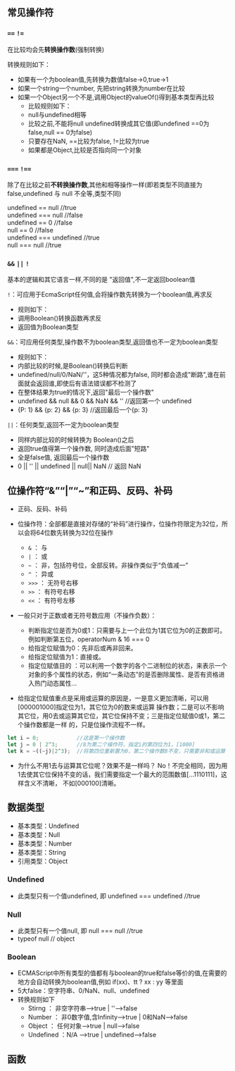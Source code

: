 ## 常见操作符

### `==` `!=`
在比较均会先**转换操作数**(强制转换)

转换规则如下：
- 如果有一个为boolean值,先转换为数值false->0,true->1
- 如果一个string一个number, 先把string转换为number在比较
- 如果一个Object另一个不是,调用Object的valueOf()得到基本类型再比较
    - 比较规则如下：
    - null与undefined相等
    - 比较之前,不能将null undefined转换成其它值(即undefined ==0为false,null == 0为false)
    - 只要存在NaN, ==比较为false, !=比较为true
    - 如果都是Object,比较是否指向同一个对象

### `===` `!==`

除了在比较之前**不转换操作数**,其他和相等操作一样(即若类型不同直接为false,undefined 与 null 不全等,类型不同)

undefined == null        //true  
undefined === null       //false  
undefined == 0           //false  
null      == 0           //false  
undefined === undefined  //true  
null === null            //true  


### `&&` `||` `!`

 基本的逻辑和其它语言一样,不同的是 "返回值",不一定返回boolean值

`!`：可应用于EcmaScript任何值,会将操作数先转换为一个boolean值,再求反  
- 规则如下：
- 调用Boolean()转换函数再求反
- 返回值为Boolean类型

`&&`：可应用任何类型,操作数不为boolean类型,返回值也不一定为boolean类型
- 规则如下：
- 内部比较的时候,是Boolean()转换后判断
- undefined/null/0/NaN/''，这5种情况都为false, 同时都会造成"断路",谁在前面就会返回谁,即使后有语法错误都不检测了
- 在整体结果为true的情况下,返回"最后一个操作数"
- undefined && null && 0 && NaN && '' //返回第一个 undefined
- {P: 1} && {p: 2} && {p: 3} //返回最后一个{p: 3}

`||`：任何类型,返回不一定为boolean类型
- 同样内部比较的时候转换为 Boolean()之后
- 返回true值得第一个操作数, 同时造成后面"短路"
- 全是false值, 返回最后一个操作数
- 0 || '' || undefined || null|| NaN // 返回 NaN


## 位操作符“&”“|”“~”和正码、反码、补码

+ 正码、反码、补码
+ 位操作符：全部都是直接对存储的“补码”进行操作，位操作符限定为32位，所以会将64位数先转换为32位在操作
    - `&`   ： 与
    - `|`   ： 或
    - `~`   ： 非，包括符号位，全部反转。非操作类似于“负值减一”
    - `^`   ： 异或
    - `>>>` ： 无符号右移
    - `>>`  ： 有符号右移
    - `<<`  ： 有符号左移



 + 一般只对于正数或者无符号数应用（不操作负数）：
    - 判断指定位是否为0或1：只需要与上一个此位为1其它位为0的正数即可。例如判断第五位，operatorNum & 16 === 0
    - 给指定位赋值为0：先非后或再非回来。
    - 给指定位赋值为1：直接或。
    - 指定位赋值目的 ：可以利用一个数字的各个二进制位的状态，来表示一个对象的多个属性的状态，例如“一条动态”的是否删除属性、是否有资格进入热门动态属性...


+ 给指定位赋值重点是采用或运算的原因是，一是意义更加清晰，可以用[000001000]指定位为1，其它位为0的数来或运算
操作数；二是可以不影响其它位，用0去或运算其它位，其它位保持不变；三是指定位赋值0或1，第二个操作数都是一样
的，只是位操作流程不一样。

```javascript
let i = 0;            //这是第一个操作数
let j = 0 | 2^3;      //8为第二个操作符，指定i的第四位为1，[1000]
let k = ~((~j)|2^3);  //将第四位重新置为0，第二个操作数8不变，只需要非和或运算
```


+ 为什么不用1去与运算其它位呢？效果不是一样吗？
No！不完全相同，因为用1去使其它位保持不变的话，我们需要指定一个最大的范围数值[...1110111]，这样含义不清晰，
不如[000100]清晰。

## 数据类型

- 基本类型：Undefined
- 基本类型：Null
- 基本类型：Number
- 基本类型：String
- 引用类型：Object  

### Undefined
- 此类型只有一个值undefined, 即 undefined === undefined //true

### Null
- 此类型只有一个值null, 即 null === null //true
- typeof null // object

### Boolean
- ECMAScript中所有类型的值都有与boolean的true和false等价的值,在需要的地方会自动转换为boolean值,例如 if(xx)、tt ? xx : yy 等里面
- 5大false：空字符串、0/NaN、null、undefined
- 转换规则如下
    - Stirng ： 非空字符串-->true  |  ''-->false
    - Number ： 非0数字值,含Infinity-->true  |  0和NaN-->false
    - Object ： 任何对象-->true  |  null-->false
    - Undefined ：N/A -->true  |  undefined-->false


## 函数

